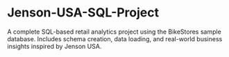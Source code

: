 # Jenson-USA-SQL-Project
A complete SQL-based retail analytics project using the BikeStores sample database. Includes schema creation, data loading, and real-world business insights inspired by Jenson USA.
